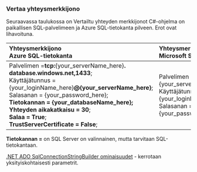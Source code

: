 
<!--
includes/sql-database-include-connection-string-30-compare.md

Latest Freshness check:  2015-09-03 , GeneMi.

## Connection string
-->


### <a name="compare-the-connection-string"></a>Vertaa yhteysmerkkijono


Seuraavassa taulukossa on Vertailtu yhteyden merkkijonot C#-ohjelma on paikallisen SQL-palvelimeen ja Azure SQL-tietokanta pilveen. Erot ovat lihavoituna.


| Yhteysmerkkijono<br/>Azure SQL-tietokanta | Yhteysmerkkijono<br/>Microsoft SQL Server |
| :-- | :-- |
| Palvelimen =**tcp:**{your_serverName_here}**. database.windows.net,1433**;<br/>Käyttäjätunnus = {your_loginName_here}**@{your_serverName_here}**;<br/>Salasanan = {your_password_here};<br/>**Tietokannan = {your_databaseName_here};**<br/>**Yhteyden aikakatkaisu = 30**;<br/>**Salaa = True**;<br/>**TrustServerCertificate = False**; | Palvelimen = {your_serverName_here};<br/>Käyttäjätunnus = {your_loginName_here};<br/>Salasanan = {your_password_here}; |


**Tietokannan =** on SQL Server on valinnainen, mutta tarvitaan SQL-tietokantaan.


[.NET ADO SqlConnectionStringBuilder ominaisuudet](https://msdn.microsoft.com/library/system.data.sqlclient.sqlconnectionstringbuilder_properties.aspx) - kerrotaan yksityiskohtaisesti parametrit.


<!--
These three includes/ files are a sequenced set, but you can pick and choose:

includes/sql-database-include-connection-string-20-portalshots.md
includes/sql-database-include-connection-string-30-compare.md
includes/sql-database-include-connection-string-40-config.md
-->
